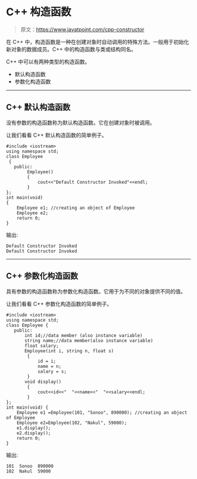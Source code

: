 # C++ 构造函数

> 原文：<https://www.javatpoint.com/cpp-constructor>

在 C++ 中，构造函数是一种在创建对象时自动调用的特殊方法。一般用于初始化新对象的数据成员。C++ 中的构造函数与类或结构同名。

C++ 中可以有两种类型的构造函数。

*   默认构造函数
*   参数化构造函数

* * *

## C++ 默认构造函数

没有参数的构造函数称为默认构造函数。它在创建对象时被调用。

让我们看看 C++ 默认构造函数的简单例子。

```
#include <iostream>
using namespace std;
class Employee
 {
   public:
        Employee()  
        {  
            cout<<"Default Constructor Invoked"<<endl;  
        }  
};
int main(void) 
{
    Employee e1; //creating an object of Employee 
    Employee e2; 
    return 0;
}

```

输出:

```
Default Constructor Invoked 
Default Constructor Invoked

```

* * *

## C++ 参数化构造函数

具有参数的构造函数称为参数化构造函数。它用于为不同的对象提供不同的值。

让我们看看 C++ 参数化构造函数的简单例子。

```
#include <iostream>
using namespace std;
class Employee {
   public:
       int id;//data member (also instance variable)    
       string name;//data member(also instance variable)
       float salary;
       Employee(int i, string n, float s)  
        {  
            id = i;  
            name = n;  
            salary = s;
        }  
       void display()  
        {  
            cout<<id<<"  "<<name<<"  "<<salary<<endl;  
        }  
};
int main(void) {
    Employee e1 =Employee(101, "Sonoo", 890000); //creating an object of Employee 
    Employee e2=Employee(102, "Nakul", 59000); 
    e1.display();  
    e2.display();  
    return 0;
}

```

输出:

```
101  Sonoo  890000
102  Nakul  59000

```